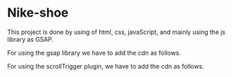 # Nike-shoe
This project is done by using of html, css, javaScript, and mainly using the js library as GSAP.


For using the gsap library we have to add the cdn as follows. 

 <script src="https://cdnjs.cloudflare.com/ajax/libs/gsap/3.12.5/gsap.min.js"
    integrity="sha512-7eHRwcbYkK4d9g/6tD/mhkf++eoTHwpNM9woBxtPUBWm67zeAfFC+HrdoE2GanKeocly/VxeLvIqwvCdk7qScg=="
    crossorigin="anonymous" referrerpolicy="no-referrer"></script>

For using the scrollTrigger plugin, we have to add the cdn as follows.


<script src="https://cdnjs.cloudflare.com/ajax/libs/gsap/3.12.5/ScrollTrigger.min.js"
    integrity="sha512-onMTRKJBKz8M1TnqqDuGBlowlH0ohFzMXYRNebz+yOcc5TQr/zAKsthzhuv0hiyUKEiQEQXEynnXCvNTOk50dg=="
    crossorigin="anonymous" referrerpolicy="no-referrer"></script>

